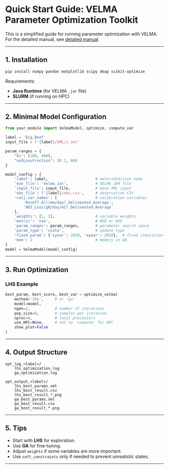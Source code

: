 # Quick Start Guide: VELMA Parameter Optimization Toolkit

This is a simplified guide for running parameter optimization with VELMA. For the detailed manual, see [detailed manual](README_optimize_details.md).

---

## 1. Installation

```bash
pip install numpy pandas matplotlib scipy deap scikit-optimize
```

Requirements:
- **Java Runtime** (for VELMA `.jar` file)
- **SLURM** (if running on HPC)

---

## 2. Minimal Model Configuration

```python
from your_module import VelmaModel, optimize, compute_var

label = 'Big_Beef'
input_file = f'{label}/XML/1.xml'

param_ranges = {
    "ks": (100, 400),
    "no3LossFraction": (0.1, 60)
}

model_config = {
    'label': label,                     # watershed/case name
    'exe_file': 'Velma.jar',            # VELMA JAR file
    'input_file': input_file,           # base XML input
    'obs_file': f'{label}/obs.csv',     # observation CSV
    'cali_var_names': [                 # calibration variables
        'Runoff_All(mm/day)_Delineated_Average',
        'NO3_Loss(gN/day/m2)_Delineated_Average'
    ],
    'weights': [1, 1],                  # variable weights
    'metric': 'nse',                    # NSE or KGE
    'param_ranges': param_ranges,       # parameter search space
    'param_type': 'scale',              # update type
    'fixed_param': {'syear': 2010, 'eyear': 2010},  # fixed simulation years
    'mem': 2                            # memory in GB
}
model = VelmaModel(model_config)
```

---

## 3. Run Optimization

### LHS Example
```python
best_param, best_score, best_var = optimize_velma(
    method='lhs',     # or 'ga'
    model=model,
    ngen=2,           # number of iterations
    pop_size=8,       # samples per iteration
    nproc=8,          # local processors
    use_HPC=None,     # set to 'compute' for HPC
    show_plot=False
)
```

---

## 4. Output Structure

```
opt_log_<label>/
    lhs_optimization.log
    ga_optimization.log

opt_output_<label>/
    lhs_best_params.xml
    lhs_best_result.csv
    lhs_best_result_*.png
    ga_best_params.xml
    ga_best_result.csv
    ga_best_result_*.png
```

---

## 5. Tips

- Start with **LHS** for exploration.  
- Use **GA** for fine-tuning.  
- Adjust `weights` if some variables are more important.  
- Use `soft_constraints` only if needed to prevent unrealistic states.  

---
